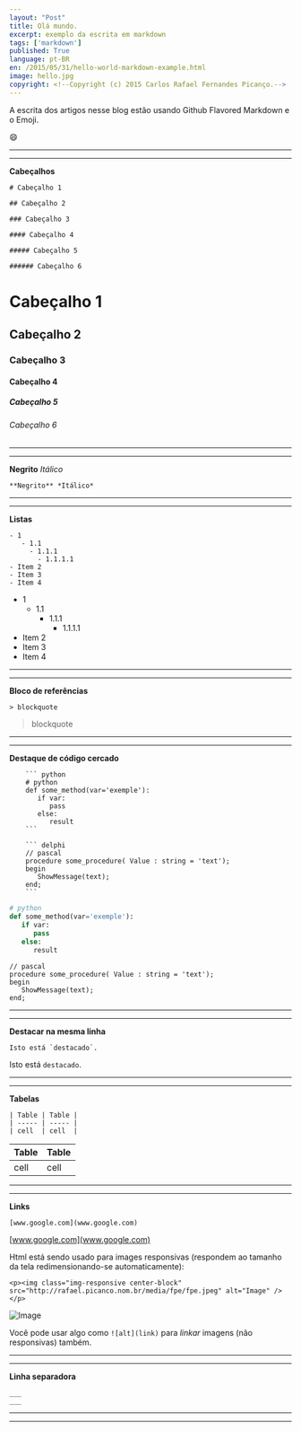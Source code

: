 ```yaml
---
layout: "Post"
title: Olá mundo. 
excerpt: exemplo da escrita em markdown
tags: ['markdown']
published: True
language: pt-BR
en: /2015/05/31/hello-world-markdown-example.html
image: hello.jpg
copyright: <!--Copyright (c) 2015 Carlos Rafael Fernandes Picanço.-->
---
```



A escrita dos artigos nesse blog estão usando Github Flavored Markdown e o Emoji.

:smile:

___
___


**Cabeçalhos**

```
# Cabeçalho 1

## Cabeçalho 2

### Cabeçalho 3

#### Cabeçalho 4

##### Cabeçalho 5

###### Cabeçalho 6
```

# Cabeçalho 1

## Cabeçalho 2

### Cabeçalho 3

#### Cabeçalho 4

##### Cabeçalho 5

###### Cabeçalho 6

___
___


**Negrito** *Itálico*

```
**Negrito** *Itálico*
```

___
___


**Listas**

```
- 1
   - 1.1
     - 1.1.1
       - 1.1.1.1
- Item 2
- Item 3
- Item 4
```
- 1
   - 1.1
     - 1.1.1
       - 1.1.1.1
- Item 2
- Item 3
- Item 4

___
___



**Bloco de referências**

```
> blockquote
```

> blockquote


___
___


**Destaque de código cercado**

```
	``` python
	# python
	def some_method(var='exemple'):
	   if var:
	      pass
	   else:
	      result
	```

	``` delphi
	// pascal
	procedure some_procedure( Value : string = 'text');
	begin
	   ShowMessage(text);
	end;
	```
```

``` python
# python
def some_method(var='exemple'):
   if var:
      pass
   else:
      result
```

``` delphi
// pascal
procedure some_procedure( Value : string = 'text');
begin
   ShowMessage(text);
end;
```
___
___

**Destacar na mesma linha**

```
Isto está `destacado`. 
```

Isto está `destacado`. 

___
___


**Tabelas**

```
| Table | Table |
| ----- | ----- |
| cell  | cell  |
```

| Table | Table |
| ----- | ----- |
| cell  | cell  |


___
___


**Links**

```
[www.google.com](www.google.com)
```

[www.google.com](www.google.com)


Html está sendo usado para images responsivas (respondem ao tamanho da tela redimensionando-se automaticamente):

```
<p><img class="img-responsive center-block" src="http://rafael.picanco.nom.br/media/fpe/fpe.jpeg" alt="Image" /></p>
```
<p><img class="img-responsive center-block" src="http://rafael.picanco.nom.br/media/fpe/fpe.jpeg" alt="Image" /></p>

Você pode usar algo como `![alt](link)` para *linkar* imagens (não responsivas) também.

___
___


**Linha separadora**

```
___
___

```
___
___

